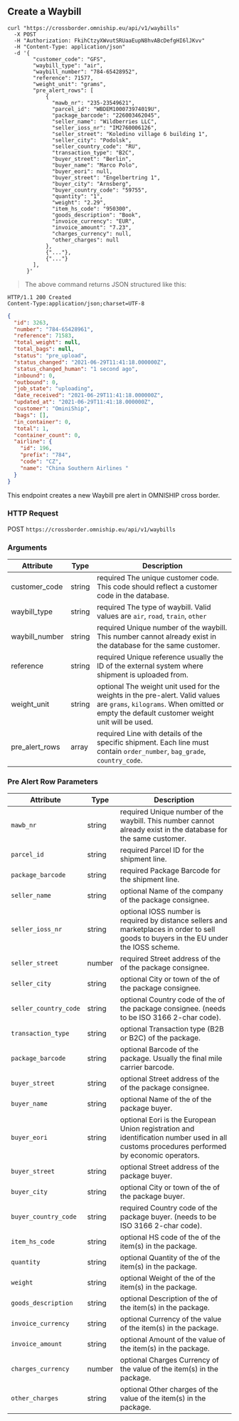 ## Create a Waybill

```shell
curl "https://crossborder.omniship.eu/api/v1/waybills"
  -X POST
  -H "Authorization: FkihCtzyXWvutSRUaaEupN8hvABcDefgHI6lJKvv"
  -H "Content-Type: application/json"
  -d '{
        "customer_code": "GFS",
        "waybill_type": "air",
        "waybill_number": "784-65428952",
        "reference": 71577,
        "weight_unit": "grams",
        "pre_alert_rows": [
            {
              "mawb_nr": "235-23549621",
              "parcel_id": "WBDEM100073974019U",
              "package_barcode": "226003462045", 
              "seller_name": "Wildberries LLC",
              "seller_ioss_nr": "IM2760006126",
              "seller_street": "Koledino village 6 building 1",
              "seller_city": "Podolsk",
              "seller_country_code": "RU",
              "transaction_type": "B2C",
              "buyer_street": "Berlin",
              "buyer_name": "Marco Polo",
              "buyer_eori": null,
              "buyer_street": "Engelbertring 1",
              "buyer_city": "Arnsberg",
              "buyer_country_code": "59755",
              "quantity": "1",
              "weight": "2.29",
              "item_hs_code": "950300",
              "goods_description": "Book",
              "invoice_currency": "EUR",
              "invoice_amount": "7.23",
              "charges_currency": null,
              "other_charges": null
            },
            {"..."},
            {"..."}
        ],
      }'
```

> The above command returns JSON structured like this:

```
HTTP/1.1 200 Created
Content-Type:application/json;charset=UTF-8
```

```json
{
  "id": 3263,
  "number": "784-65428961",
  "reference": 71583,
  "total_weight": null,
  "total_bags": null,
  "status": "pre_upload",
  "status_changed": "2021-06-29T11:41:18.000000Z",
  "status_changed_human": "1 second ago",
  "inbound": 0,
  "outbound": 0,
  "job_state": "uploading",
  "date_received": "2021-06-29T11:41:18.000000Z",
  "updated_at": "2021-06-29T11:41:18.000000Z",
  "customer": "OminiShip",
  "bags": [],
  "in_container": 0,
  "total": 1,
  "container_count": 0,
  "airline": {
    "id": 196,
    "prefix": "784",
    "code": "CZ",
    "name": "China Southern Airlines "
  }
}
```

This endpoint creates a new Waybill pre alert in OMNISHIP cross border. 

### HTTP Request

<span class="http-verb post">POST</span> `https://crossborder.omniship.eu/api/v1/waybills`

### Arguments

Attribute | Type | Description
--------- | ----------- | ----------
customer_code | <span class="type">string</span> | <span class="required">required</span> The unique customer code. This code should reflect a customer code in the database.
waybill_type | <span class="type">string</span> | <span class="required">required</span> The type of waybill. Valid values are `air`, `road`, `train`, `other`
waybill_number | <span class="type">string</span> | <span class="required">required</span> Unique number of the waybill. This number cannot already exist in the database for the same customer.
reference | <span class="type">string</span> | <span class="required">required</span> Unique reference usually the ID of the external system where shipment is uploaded from.
weight_unit | <span class="type">string</span> | <span class="optional">optional</span> The weight unit used for the weights in the pre-alert. Valid values are `grams`, `kilograms`. When omitted or empty the default customer weight unit will be used.
pre_alert_rows | <span class="type">array</span> | <span class="required">required</span> Line with details of the specific shipment. Each line must contain `order_number`, `bag_grade`, `country_code`.

### Pre Alert Row Parameters

Attribute | Type | Description
--------- | ------- | ---------
`mawb_nr` | <span class="type">string</span> | <span class="required">required</span> Unique number of the waybill. This number cannot already exist in the database for the same customer.
`parcel_id` | <span class="type">string</span> | <span class="required">required</span> Parcel ID for the shipment line.
`package_barcode` | <span class="type">string</span> | <span class="required">required</span> Package Barcode for the shipment line.
`seller_name` | <span class="type">string</span> | <span class="optional">optional</span> Name of the company of the package consignee.
`seller_ioss_nr` | <span class="type">string</span> | <span class="optional">optional</span> IOSS number is required by distance sellers and marketplaces in order to sell goods to buyers in the EU under the IOSS scheme.
`seller_street` | <span class="type">number</span> | <span class="optional">required</span> Street address of the of the package consignee.
`seller_city` | <span class="type">string</span> | <span class="optional">optional</span> City or town of the of the package consignee.
`seller_country_code` | <span class="type">string</span> | <span class="optional">optional</span> Country code of the of the package consignee. (needs to be ISO 3166 2-char code).
`transaction_type` | <span class="type">string</span> | <span class="optional">optional</span> Transaction type (B2B or B2C) of the package.
`package_barcode` | <span class="type">string</span> | <span class="optional">optional</span> Barcode of the package. Usually the final mile carrier barcode.
`buyer_street` | <span class="type">string</span> | <span class="optional">optional</span> Street address of the of the package consignee.
`buyer_name` | <span class="type">string</span> | <span class="optional">optional</span> Name of the of the package buyer.
`buyer_eori` | <span class="type">string</span> | <span class="optional">optional</span> Eori is the European Union registration and identification number used in all customs procedures performed by economic operators.
`buyer_street` | <span class="type">string</span> | <span class="optional">optional</span> Street address of the package buyer.
`buyer_city` | <span class="type">string</span> | <span class="optional">optional</span> City or town of the of the package buyer.
`buyer_country_code` | <span class="type">string</span> | <span class="required">required</span> Country code of the package buyer. (needs to be ISO 3166 2-char code).
`item_hs_code` | <span class="type">string</span> | <span class="optional">optional</span> HS code of the of the item(s) in the package.
`quantity` | <span class="type">string</span> | <span class="optional">optional</span> Quantity of the of the item(s) in the package.
`weight` | <span class="type">string</span> | <span class="optional">optional</span> Weight of the of the item(s) in the package.
`goods_description` | <span class="type">string</span> | <span class="optional">optional</span> Description of the of the item(s) in the package.
`invoice_currency` | <span class="type">string</span> | <span class="optional">optional</span> Currency of the value of the item(s) in the package.
`invoice_amount` | <span class="type">string</span> | <span class="optional">optional</span> Amount of the value of the item(s) in the package.
`charges_currency` | <span class="type">number</span> | <span class="optional">optional</span> Charges Currency of the value of the item(s) in the package.
`other_charges` | <span class="type">string</span> | <span class="optional">optional</span> Other charges of the value of the item(s) in the package.
